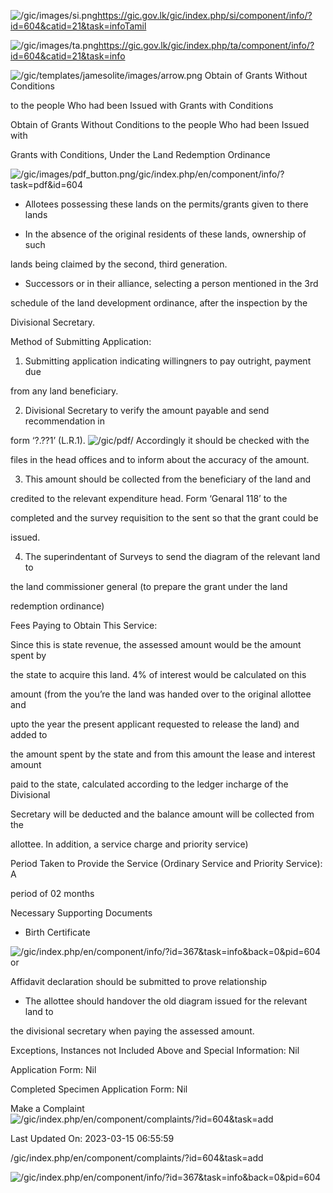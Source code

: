 <!-- Source: https://gic.gov.lk/gic/index.php/en/component/info/?id=604&catid=21&task=info -->

![/gic/images/si.png](/gic/images/si.png)https://gic.gov.lk/gic/index.php/si/component/info/?id=604&catid=21&task=infoTamil

![/gic/images/ta.png](/gic/images/ta.png)https://gic.gov.lk/gic/index.php/ta/component/info/?id=604&catid=21&task=info

![/gic/templates/jamesolite/images/arrow.png](/gic/templates/jamesolite/images/arrow.png) Obtain of Grants Without Conditions

to the people Who had been Issued with Grants with Conditions

Obtain of Grants Without Conditions to the people Who had been Issued with

Grants with Conditions, Under the Land Redemption Ordinance

![/gic/images/pdf_button.png](/gic/images/pdf_button.png)/gic/index.php/en/component/info/?task=pdf&id=604

 * Allotees possessing these lands on the permits/grants given to there lands

 * In the absence of the original residents of these lands, ownership of such

 lands being claimed by the second, third generation.

 * Successors or in their alliance, selecting a person mentioned in the 3rd

 schedule of the land development ordinance, after the inspection by the

 Divisional Secretary.

Method of Submitting Application:

 1. Submitting application indicating willingners to pay outright, payment due

 from any land beneficiary.

 2. Divisional Secretary to verify the amount payable and send recommendation in

 form ‘?.??1’ (L.R.1). ![/gic/pdf/](/gic/pdf/) Accordingly it should be checked with the

 files in the head offices and to inform about the accuracy of the amount.

 3. This amount should be collected from the beneficiary of the land and

 credited to the relevant expenditure head. Form ‘Genaral 118’ to the

 completed and the survey requisition to the sent so that the grant could be

 issued.

 4. The superindentant of Surveys to send the diagram of the relevant land to

 the land commissioner general (to prepare the grant under the land

 redemption ordinance)

Fees Paying to Obtain This Service:

Since this is state revenue, the assessed amount would be the amount spent by

the state to acquire this land. 4% of interest would be calculated on this

amount (from the you’re the land was handed over to the original allottee and

upto the year the present applicant requested to release the land) and added to

the amount spent by the state and from this amount the lease and interest amount

paid to the state, calculated according to the ledger incharge of the Divisional

Secretary will be deducted and the balance amount will be collected from the

allottee. In addition, a service charge and priority service)

Period Taken to Provide the Service (Ordinary Service and Priority Service): A

period of 02 months

Necessary Supporting Documents

 * Birth Certificate

 ![/gic/index.php/en/component/info/?id=367&task=info&back=0&pid=604](/gic/index.php/en/component/info/?id=367&task=info&back=0&pid=604) or

 Affidavit declaration should be submitted to prove relationship

 * The allottee should handover the old diagram issued for the relevant land to

 the divisional secretary when paying the assessed amount.

Exceptions, Instances not Included Above and Special Information: Nil

Application Form: Nil

Completed Specimen Application Form: Nil

Make a Complaint ![/gic/index.php/en/component/complaints/?id=604&task=add](/gic/index.php/en/component/complaints/?id=604&task=add)

Last Updated On: 2023-03-15 06:55:59

/gic/index.php/en/component/complaints/?id=604&task=add

![/gic/index.php/en/component/info/?id=367&task=info&back=0&pid=604](/gic/index.php/en/component/info/?id=367&task=info&back=0&pid=604)